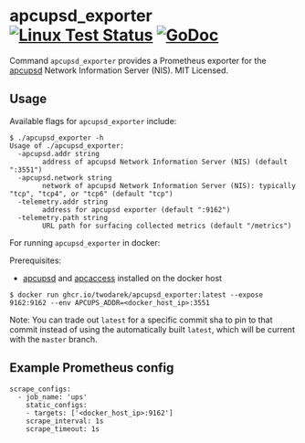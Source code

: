 # apcupsd_exporter [![Linux Test Status](https://github.com/twodarek/apcupsd_exporter/workflows/Linux%20Test/badge.svg)](https://github.com/twodarek/apcupsd_exporter/actions)  [![GoDoc](http://godoc.org/github.com/twodarek/apcupsd_exporter?status.svg)](http://godoc.org/github.com/twodarek/apcupsd_exporter)

Command `apcupsd_exporter` provides a Prometheus exporter for the
[apcupsd](http://www.apcupsd.org/) Network Information Server (NIS). MIT
Licensed.

## Usage

Available flags for `apcupsd_exporter` include:

```
$ ./apcupsd_exporter -h
Usage of ./apcupsd_exporter:
  -apcupsd.addr string
        address of apcupsd Network Information Server (NIS) (default ":3551")
  -apcupsd.network string
        network of apcupsd Network Information Server (NIS): typically "tcp", "tcp4", or "tcp6" (default "tcp")
  -telemetry.addr string
        address for apcupsd exporter (default ":9162")
  -telemetry.path string
        URL path for surfacing collected metrics (default "/metrics")
```

For running `apcupsd_exporter` in docker:

Prerequisites:
 - [apcupsd](https://linux.die.net/man/8/apcupsd) and [apcaccess](https://linux.die.net/man/8/apcaccess) installed on the docker host

```
$ docker run ghcr.io/twodarek/apcupsd_exporter:latest --expose 9162:9162 --env APCUPS_ADDR=<docker_host_ip>:3551
```
Note: You can trade out `latest` for a specific commit sha to pin to that commit instead of using the automatically built `latest`, which will be current with the `master` branch.

## Example Prometheus config

```
scrape_configs:
  - job_name: 'ups'
    static_configs:
    - targets: ['<docker_host_ip>:9162']
    scrape_interval: 1s
    scrape_timeout: 1s
```
